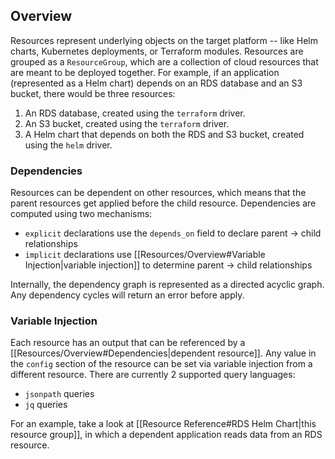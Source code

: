 ## Overview

Resources represent underlying objects on the target platform -- like Helm charts, Kubernetes deployments, or Terraform modules. Resources are grouped as a `ResourceGroup`, which are a collection of cloud resources that are meant to be deployed together. For example, if an application (represented as a Helm chart) depends on an RDS database and an S3 bucket, there would be three resources:
1. An RDS database, created using the `terraform` driver. 
2. An S3 bucket, created using the `terraform` driver. 
3. A Helm chart that depends on both the RDS and S3 bucket, created using the `helm` driver. 


### Dependencies

Resources can be dependent on other resources, which means that the parent resources get applied before the child resource. Dependencies are computed using two mechanisms:

- `explicit` declarations use the `depends_on` field to declare parent -> child relationships
- `implicit` declarations use [[Resources/Overview#Variable Injection|variable injection]] to determine parent -> child relationships

Internally, the dependency graph is represented as a directed acyclic graph. Any dependency cycles will return an error before apply.

### Variable Injection

Each resource has an output that can be referenced by a [[Resources/Overview#Dependencies|dependent resource]]. Any value in the `config` section of the resource can be set via variable injection from a different resource. There are currently 2 supported query languages:

- `jsonpath` queries
- `jq` queries

For an example, take a look at [[Resource Reference#RDS Helm Chart|this resource group]], in which a dependent application reads data from an RDS resource.